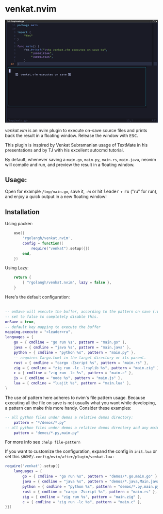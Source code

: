# venkat.nvim

![Screenshot](screenshot.png)

*venkat.vim* is an nvim plugin to execute on-save source files and prints back the result in a floating window.
Release the window with <kbd>ESC</kbd>.

This plugin is inspired by Venkat Subramanian usage of TextMate in his presentations
and by TJ with his excellent autocmd tutorial.

By default, whenever saving a `main.go`, `main.py`, `main.rs`, `main.java`, neovim will compile and run, and preview 
the result in a floating window.

## Usage:

Open for example `/tmp/main.go`, save it, <kbd>:w</kbd> or hit <kbd>leader</kbd> + <kbd>ru</kbd> ("ru" for run), and enjoy a quick output in a new floating window!

## Installation

Using packer:

```lua
    use({
        'rgolangh/venkat.nvim',
        config = function()
            require("venkat").setup({})
        end,
    })

```
Using Lazy:

```lua
    return {
        { "rgolangh/venkat.nvim", lazy = false },
    }
```

Here's the default configuration:

```lua

-- onSave will execute the buffer, according to the pattern on save (:w)
-- set to false to completely disable this.
onSave = true,
-- default key mapping to execute the buffer
mapping.execute = "<leader>ru",
languages = {
    go = { cmdline = "go run %s", pattern = "main.go" },
    java = { cmdline = "java %s", pattern = "main.java" },
    python = { cmdline = "python %s", pattern = "main.py" },
    -- requires Cargo.toml in the target directory or its parent.
    rust = { cmdline = "cargo -Zscript %s", pattern = "main.rs" },
    zig = { cmdline = "zig run -lc -lraylib %s", pattern = "main.zig" },
    c = { cmdline = "zig run -lc %s", pattern = "main.c" },
    js = { cmdline = "node %s", pattern = "main.js" },
    lua = { cmdline = "luajit %s", pattern = "main.lua" },
}

```

The use of pattern here adheres to nvim's file pattern usage. 
Because executing all the file on save is not usually what you want while developing, a pattern can make this 
more handy. Consider these examples:
```lua
-- all python files under demos a relative demos directory:
    pattern = "*/demos/*.py"
-- all python files under demos a relative demos directory and any main.py:
    pattern = "demos/*.py,main.py"
```

For more info see `:help file-pattern`

If you want to customize the configuration, expand the config in `init.lua` or set this `$HOME/.config/nvim/after/plugin/venkat.lua` :

```lua
require('venkat').setup({
    languages = {
        go = { cmdline = "go run %s", pattern = "demos/*.go,main.go" },
        java = { cmdline = "java %s", pattern = "demos/*.java,Main.java" },
        python = { cmdline = "python %s", pattern = "demos/*.py,main.py" },
        rust = { cmdline = "cargo -Zscript %s", pattern = "main.rs" },
        zig = { cmdline = "zig run %s", pattern = "main.zig" },
        c = { cmdline = "zig run -lc %s", pattern = "main.c" },
}})
```


